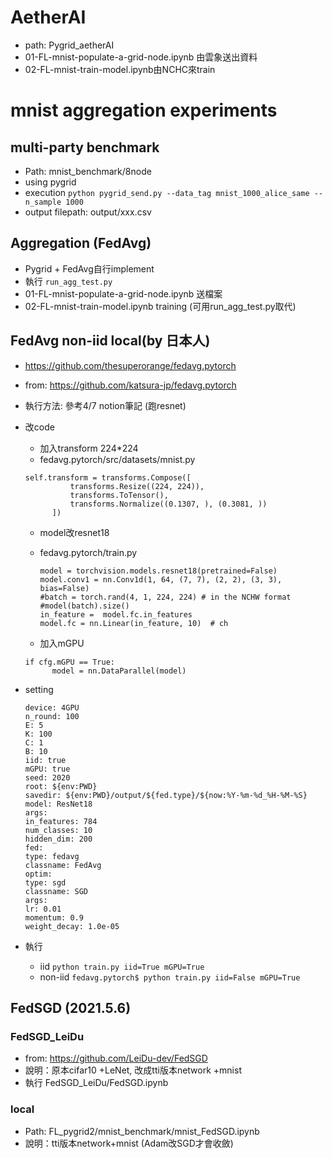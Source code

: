 
# AetherAI
* path: Pygrid_aetherAI
* 01-FL-mnist-populate-a-grid-node.ipynb 由雲象送出資料
* 02-FL-mnist-train-model.ipynb由NCHC來train

# mnist aggregation experiments

## multi-party benchmark
* Path: mnist_benchmark/8node
* using pygrid
* execution
```python pygrid_send.py --data_tag mnist_1000_alice_same --n_sample 1000```
* output filepath: output/xxx.csv


## Aggregation (FedAvg)
* Pygrid + FedAvg自行implement
* 執行
  ```run_agg_test.py```
* 01-FL-mnist-populate-a-grid-node.ipynb  送檔案
* 02-FL-mnist-train-model.ipynb training (可用run_agg_test.py取代)

## FedAvg non-iid local(by 日本人)
* https://github.com/thesuperorange/fedavg.pytorch
* from: https://github.com/katsura-jp/fedavg.pytorch
* 執行方法: 參考4/7 notion筆記 (跑resnet)
* 改code
  * 加入transform 224*224
  * fedavg.pytorch/src/datasets/mnist.py

  ```
  self.transform = transforms.Compose([
            transforms.Resize((224, 224)),
            transforms.ToTensor(),
            transforms.Normalize((0.1307, ), (0.3081, ))
        ])
  ```
  * model改resnet18
  * fedavg.pytorch/train.py
    ```
    model = torchvision.models.resnet18(pretrained=False)        
    model.conv1 = nn.Conv1d(1, 64, (7, 7), (2, 2), (3, 3), bias=False)
    #batch = torch.rand(4, 1, 224, 224) # in the NCHW format
    #model(batch).size()
    in_feature =  model.fc.in_features
    model.fc = nn.Linear(in_feature, 10)  # ch
    ```
 
  * 加入mGPU
  ```
  if cfg.mGPU == True:    
        model = nn.DataParallel(model)
  ```
* setting
  ```
  device: 4GPU
  n_round: 100
  E: 5
  K: 100
  C: 1
  B: 10
  iid: true
  mGPU: true
  seed: 2020
  root: ${env:PWD}
  savedir: ${env:PWD}/output/${fed.type}/${now:%Y-%m-%d_%H-%M-%S}
  model: ResNet18
  args:
  in_features: 784
  num_classes: 10
  hidden_dim: 200
  fed:
  type: fedavg
  classname: FedAvg
  optim:
  type: sgd
  classname: SGD
  args:
  lr: 0.01
  momentum: 0.9
  weight_decay: 1.0e-05
  ```
* 執行
  * iid
  ```python train.py iid=True mGPU=True```  
  * non-iid
  ```fedavg.pytorch$ python train.py iid=False mGPU=True```
  
## FedSGD (2021.5.6)
### FedSGD_LeiDu
* from: https://github.com/LeiDu-dev/FedSGD
* 說明：原本cifar10 +LeNet, 改成tti版本network +mnist
* 執行 FedSGD_LeiDu/FedSGD.ipynb

### local
* Path: FL_pygrid2/mnist_benchmark/mnist_FedSGD.ipynb
* 說明：tti版本network+mnist (Adam改SGD才會收斂)
